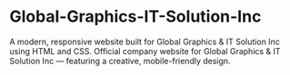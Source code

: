 # Global-Graphics-IT-Solution-Inc
A modern, responsive website built for Global Graphics &amp; IT Solution Inc using HTML and CSS.  Official company website for Global Graphics &amp; IT Solution Inc — featuring a creative, mobile-friendly design.
